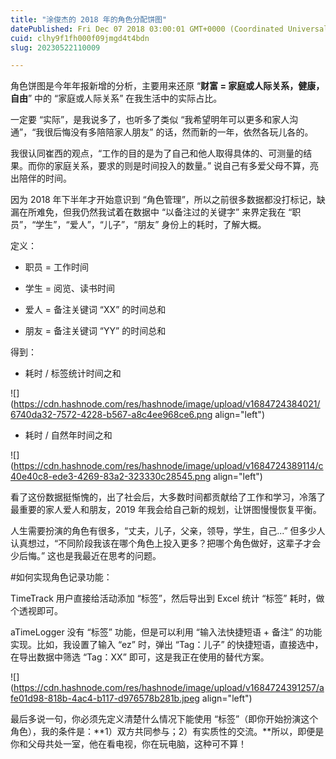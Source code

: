 ```yaml
---
title: "涂俊杰的 2018 年的角色分配饼图"
datePublished: Fri Dec 07 2018 03:00:01 GMT+0000 (Coordinated Universal Time)
cuid: clhy9f1fh000f09jmgd4t4bdn
slug: 20230522110009

---
```


角色饼图是今年年报新增的分析，主要用来还原 “**财富 = 家庭或人际关系，健康，自由**” 中的 “家庭或人际关系” 在我生活中的实际占比。

一定要 “实际”，是我说多了，也听多了类似 “我希望明年可以更多和家人沟通”，“我很后悔没有多陪陪家人朋友” 的话，然而新的一年，依然各玩儿各的。

我很认同崔西的观点，“工作的目的是为了自己和他人取得具体的、可测量的结果。而你的家庭关系，要求的则是时间投入的数量。” 说自己有多爱父母不算，亮出陪伴的时间。

因为 2018 年下半年才开始意识到 “角色管理”，所以之前很多数据都没打标记，缺漏在所难免，但我仍然我试着在数据中 “以备注过的关键字” 来界定我在 “职员”，“学生”，“爱人”，“儿子”，“朋友” 身份上的耗时，了解大概。

定义：

* 职员 = 工作时间
    
* 学生 = 阅览、读书时间
    
* 爱人 = 备注关键词 “XX” 的时间总和
    
* 朋友 = 备注关键词 “YY” 的时间总和
    

得到：

* 耗时 / 标签统计时间之和
    

![](https://cdn.hashnode.com/res/hashnode/image/upload/v1684724384021/6740da32-7572-4228-b567-a8c4ee968ce6.png align="left")

* 耗时 / 自然年时间之和
    

![](https://cdn.hashnode.com/res/hashnode/image/upload/v1684724389114/c40e40c8-ede3-4269-83a2-323330c28545.png align="left")

看了这份数据挺惭愧的，出了社会后，大多数时间都贡献给了工作和学习，冷落了最重要的家人爱人和朋友，2019 年我会给自己新的规划，让饼图慢慢恢复平衡。

人生需要扮演的角色有很多，“丈夫，儿子，父亲，领导，学生，自己...” 但多少人认真想过，“不同阶段我该在哪个角色上投入更多？把哪个角色做好，这辈子才会少后悔。” 这也是我最近在思考的问题。

#如何实现角色记录功能：

TimeTrack 用户直接给活动添加 “标签”，然后导出到 Excel 统计 “标签” 耗时，做个透视即可。

aTimeLogger 没有 “标签” 功能，但是可以利用 “输入法快捷短语 + 备注” 的功能实现。比如，我设置了输入 “ez” 时，弹出 “Tag：儿子” 的快捷短语，直接选中，在导出数据中筛选 “Tag：XX” 即可，这是我正在使用的替代方案。

![](https://cdn.hashnode.com/res/hashnode/image/upload/v1684724391257/afe01d98-818b-4ac4-b117-d976578b281b.jpeg align="left")

最后多说一句，你必须先定义清楚什么情况下能使用 “标签”（即你开始扮演这个角色），我的条件是：**1）双方共同参与；2）有实质性的交流。**所以，即便是你和父母共处一室，他在看电视，你在玩电脑，这种可不算！